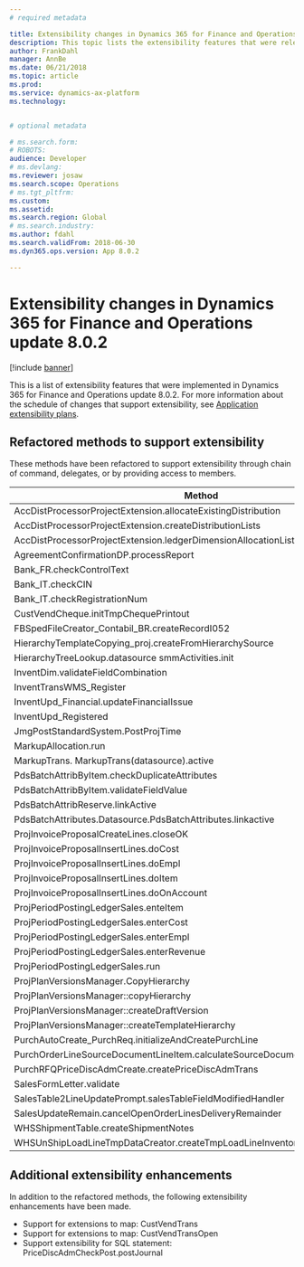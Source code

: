 ```yaml
---
# required metadata

title: Extensibility changes in Dynamics 365 for Finance and Operations update 8.0.2
description: This topic lists the extensibility features that were released in Dynamics 365 for Finance and Operations update 8.0.2.
author: FrankDahl
manager: AnnBe
ms.date: 06/21/2018
ms.topic: article
ms.prod: 
ms.service: dynamics-ax-platform
ms.technology: 


# optional metadata

# ms.search.form: 
# ROBOTS: 
audience: Developer
# ms.devlang: 
ms.reviewer: josaw
ms.search.scope: Operations
# ms.tgt_pltfrm: 
ms.custom: 
ms.assetid: 
ms.search.region: Global
# ms.search.industry: 
ms.author: fdahl
ms.search.validFrom: 2018-06-30
ms.dyn365.ops.version: App 8.0.2

---
```


# Extensibility changes in Dynamics 365 for Finance and Operations update 8.0.2

[!include [banner](../includes/banner.md)]

This is a list of extensibility features that were implemented in Dynamics 365 for Finance and Operations update 8.0.2. For more information about the schedule of changes that support extensibility, see [Application extensibility plans](extensibility-roadmap.md).

## Refactored methods to support extensibility

These methods have been refactored to support extensibility through chain of command, delegates, or by providing access to members.

| Method|
| --------------- |
|AccDistProcessorProjectExtension.allocateExistingDistribution|
|AccDistProcessorProjectExtension.createDistributionLists|
|AccDistProcessorProjectExtension.ledgerDimensionAllocationList|
|AgreementConfirmationDP.processReport|
|Bank_FR.checkControlText|
|Bank_IT.checkCIN|
|Bank_IT.checkRegistrationNum|
|CustVendCheque.initTmpChequePrintout|
|FBSpedFileCreator_Contabil_BR.createRecordI052|
|HierarchyTemplateCopying_proj.createFromHierarchySource|
|HierarchyTreeLookup.datasource smmActivities.init|
|InventDim.validateFieldCombination|
|InventTransWMS_Register|
|InventUpd_Financial.updateFinancialIssue|
|InventUpd_Registered|
|JmgPostStandardSystem.PostProjTime|
|MarkupAllocation.run|
|MarkupTrans. MarkupTrans(datasource).active|
|PdsBatchAttribByItem.checkDuplicateAttributes|
|PdsBatchAttribByItem.validateFieldValue|
|PdsBatchAttribReserve.linkActive|
|PdsBatchAttributes.Datasource.PdsBatchAttributes.linkactive|
|ProjInvoiceProposalCreateLines.closeOK|
|ProjInvoiceProposalInsertLines.doCost|
|ProjInvoiceProposalInsertLines.doEmpl|
|ProjInvoiceProposalInsertLines.doItem|
|ProjInvoiceProposalInsertLines.doOnAccount|
|ProjPeriodPostingLedgerSales.enteItem|
|ProjPeriodPostingLedgerSales.enterCost|
|ProjPeriodPostingLedgerSales.enterEmpl|
|ProjPeriodPostingLedgerSales.enterRevenue|
|ProjPeriodPostingLedgerSales.run|
|ProjPlanVersionsManager.CopyHierarchy|
|ProjPlanVersionsManager::copyHierarchy|
|ProjPlanVersionsManager::createDraftVersion|
|ProjPlanVersionsManager::createTemplateHierarchy|
|PurchAutoCreate_PurchReq.initializeAndCreatePurchLine|
|PurchOrderLineSourceDocumentLineItem.calculateSourceDocumentAmountMap|
|PurchRFQPriceDiscAdmCreate.createPriceDiscAdmTrans|
|SalesFormLetter.validate|
|SalesTable2LineUpdatePrompt.salesTableFieldModifiedHandler|
|SalesUpdateRemain.cancelOpenOrderLinesDeliveryRemainder|
|WHSShipmentTable.createShipmentNotes|
|WHSUnShipLoadLineTmpDataCreator.createTmpLoadLineInventoryFromContainerLines|

## Additional extensibility enhancements

In addition to the refactored methods, the following extensibility enhancements have been made.

- Support for extensions to map: CustVendTrans
- Support for extensions to map: CustVendTransOpen
- Support extensibility for SQL statement:  PriceDiscAdmCheckPost.postJournal
